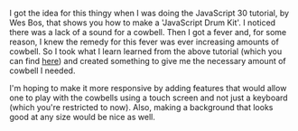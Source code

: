 I got the idea for this thingy when I was doing the JavaScript 30 tutorial, by Wes Bos, that shows you how to make a 'JavaScript Drum Kit'. I noticed there was a lack of a sound for a cowbell. Then I got a fever and, for some reason, I knew the remedy for this fever was ever increasing amounts of cowbell. So I took what I learn learned from the above tutorial (which you can find [here](https://youtu.be/VuN8qwZoego)) and created something to give me the necessary amount of cowbell I needed.

I'm hoping to make it more responsive by adding features that would allow one to play with the cowbells using a touch screen and not just a keyboard (which you're restricted to now). Also, making a background that looks good at any size would be nice as well.

